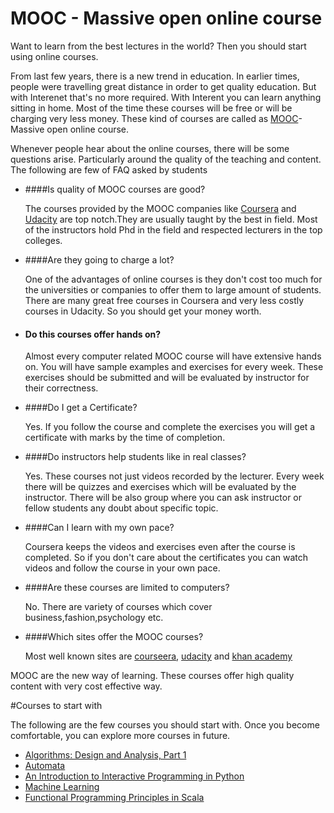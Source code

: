 # MOOC - Massive open online course
Want to learn from the best lectures in the world? Then you should start using online courses.

From last few years, there is a new trend in education. In earlier times, people were travelling great distance in order to get quality education. But with Interenet that's no more required. With Interent  you can learn anything sitting in home. Most of the time these courses will be free or will be charging very less money. These kind of courses are called as [MOOC](http://en.wikipedia.org/wiki/Massive_open_online_course)- Massive open online course.

Whenever people hear about the online courses, there will be some questions arise. Particularly around the quality of the teaching and content. The following are few of FAQ asked by students

* ####Is quality of MOOC courses are good?

    The courses provided by the MOOC companies like [Coursera](http://www.coursera.org) and [Udacity](https://www.udacity.com/) are top notch.They are usually taught by the best in field. Most of the instructors hold Phd in the field and respected lecturers in the top colleges.

* ####Are they going to charge a lot?

    One of the advantages of online courses is they don't cost too much for the universities or companies to offer them to large amount of students. There are many great free courses in Coursera and very less costly courses in Udacity. So you should get your money worth.

* #### Do this courses offer hands on?

	Almost every computer related MOOC course will have extensive hands on. You will have sample examples and exercises for every week. These exercises should be submitted and will be evaluated by instructor for their correctness.

* ####Do I get a Certificate?

    Yes. If you follow the course and complete the exercises you will get a certificate with marks by the time of completion.

* ####Do instructors help students like in real classes?

  Yes. These courses not just videos recorded by the lecturer. Every week there will be quizzes and exercises which will be evaluated by the instructor. There will be also group where you can ask instructor or fellow students any doubt about specific topic.

* ####Can I learn with my own pace?

    Coursera keeps the videos and exercises even after the course is completed. So if you don't care about the certificates you can watch videos and follow the course in your own pace.

* ####Are these courses are limited to computers?

    No. There are variety of courses which cover business,fashion,psychology etc.


* ####Which sites offer the MOOC courses?

    Most well known sites are [courseera](http://www.coursera), [udacity](https://www.udacity.com/) and [khan academy](https://www.khanacademy.org/)


MOOC are the new way of learning. These courses offer high quality content with very cost effective way.

#Courses to start with

The following are the few courses you should start with. Once you become comfortable, you can explore more courses in future.

* [Algorithms: Design and Analysis, Part 1](https://class.coursera.org/algo-005)
* [Automata](https://www.coursera.org/course/automata)
* [An Introduction to Interactive Programming in Python](https://www.coursera.org/course/interactivepython)
* [Machine Learning](https://www.coursera.org/course/ml)
* [Functional Programming Principles in Scala](https://class.coursera.org/progfun-003)
















